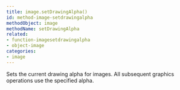 ```yaml
---
title: image.setDrawingAlpha()
id: method-image-setdrawingalpha
methodObject: image
methodName: setDrawingAlpha
related:
- function-imagesetdrawingalpha
- object-image
categories:
- image
---
```


Sets the current drawing alpha for images. All subsequent graphics operations use the specified alpha.
